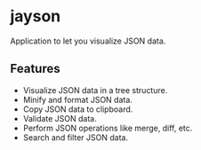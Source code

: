 # jayson

Application to let you visualize JSON data.

## Features

- Visualize JSON data in a tree structure.
- Minify and format JSON data.
- Copy JSON data to clipboard.
- Validate JSON data.
- Perform JSON operations like merge, diff, etc.
- Search and filter JSON data.
